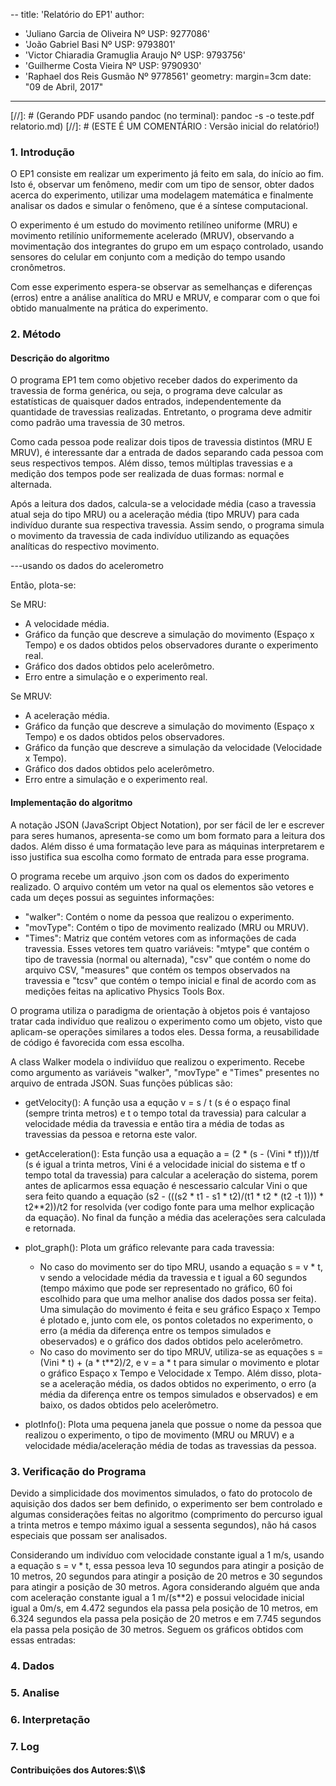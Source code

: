 --
title:  'Relatório do EP1'
author:
- 'Juliano Garcia de Oliveira Nº USP: 9277086'
- 'João Gabriel Basi Nº USP: 9793801'
- 'Victor Chiaradia Gramuglia Araujo   Nº USP: 9793756'
- 'Guilherme Costa Vieira Nº USP: 9790930'
- 'Raphael dos Reis Gusmão Nº 9778561'
geometry: margin=3cm
date: "09 de Abril, 2017"
---
[//]: # (Gerando PDF usando pandoc (no terminal): pandoc -s -o teste.pdf relatorio.md)
[//]: # (ESTE É UM COMENTÁRIO : Versão inicial do relatório!)

### 1. Introdução

O EP1 consiste em realizar um experimento já feito em sala, do início ao fim. Isto é, observar um fenômeno, medir com um tipo de sensor, obter dados acerca do experimento, utilizar uma modelagem matemática e finalmente analisar os dados e simular o fenômeno, que é a síntese computacional.

O experimento é um estudo do movimento retilíneo uniforme (MRU) e movimento retilínio uniformemente acelerado (MRUV), observando a movimentação dos integrantes do grupo em um espaço controlado, usando sensores do celular em conjunto com a medição do tempo usando cronômetros.

Com esse experimento espera-se observar as semelhanças e diferenças (erros) entre a análise analítica do MRU e MRUV, e comparar com o que foi obtido manualmente na prática do experimento.

### 2. Método

#### Descrição do algoritmo

O programa EP1 tem como objetivo receber dados do experimento da travessia de forma genérica, ou seja, o programa deve calcular as estatísticas de quaisquer dados entrados, independentemente da quantidade de travessias realizadas. Entretanto, o programa deve admitir como padrão uma travessia de 30 metros.

Como cada pessoa pode realizar dois tipos de travessia distintos (MRU E MRUV), é interessante dar a entrada de dados separando cada pessoa com seus respectivos tempos. Além disso, temos múltiplas travessias e a medição dos tempos pode ser realizada de duas formas: normal e alternada.

Após a leitura dos dados, calcula-se a velocidade média (caso a travessia atual seja do tipo MRU) ou a aceleração média (tipo MRUV) para cada indivíduo durante sua respectiva travessia. Assim sendo, o programa simula o movimento da travessia de cada indivíduo utilizando as equações analíticas do respectivo movimento.

---usando os dados do acelerometro

Então, plota-se:

  Se MRU:
  * A velocidade média.
  * Gráfico da função que descreve a simulação do movimento (Espaço x Tempo) e os dados obtidos pelos observadores durante o experimento real.
  * Gráfico dos dados obtidos pelo acelerômetro.
  * Erro entre a simulação e o experimento real.

  Se MRUV:
  * A aceleração média.
  * Gráfico da função que descreve a simulação do movimento (Espaço x Tempo) e os dados obtidos pelos observadores.
  * Gráfico da função que descreve a simulação da velocidade (Velocidade x Tempo).
  * Gráfico dos dados obtidos pelo acelerômetro.
  * Erro entre a simulação e o experimento real.

#### Implementação do algoritmo

A notação JSON (JavaScript Object Notation), por ser fácil de ler e escrever para seres humanos, apresenta-se como um bom formato para a leitura dos dados. Além disso é uma formatação leve para as máquinas interpretarem e isso justifica sua escolha como formato de entrada para esse programa.

O programa recebe um arquivo .json com os dados do experimento realizado. O arquivo contém um vetor na qual os elementos são vetores e cada um deçes possui as seguintes informações:

* "walker": Contém o nome da pessoa que realizou o experimento.
* "movType": Contém o tipo de movimento realizado (MRU ou MRUV).
* "Times": Matriz que contém vetores com as informações de cada travessia. Esses vetores tem quatro variáveis: "mtype" que contém o tipo de travessia (normal ou alternada), "csv" que contém o nome do arquivo CSV, "measures" que contém os tempos observados na travessia e "tcsv" que contém o tempo inicial e final de acordo com as medições feitas na aplicativo Physics Tools Box.

O programa utiliza o paradigma de orientação à objetos pois é vantajoso tratar cada indivíduo que realizou o experimento como um objeto, visto que aplicam-se operações similares a todos eles. Dessa forma, a reusabilidade de código é favorecida com essa escolha.

A class Walker modela o indiviíduo que realizou o experimento. Recebe como argumento as variáveis "walker", "movType" e "Times" presentes no arquivo de entrada JSON. Suas funções públicas são:

 * getVelocity(): A função usa a equção v = s / t (s é o espaço final (sempre trinta metros) e t o tempo total da travessia) para calcular a velocidade média da travessia e então tira a média de todas as travessias da pessoa e retorna este valor.
 * getAcceleration(): Esta função usa a equação a =  (2 * (s - (Vini * tf)))/tf (s é igual a trinta metros, Vini é a velocidade inicial do sistema e tf o tempo total da travessia) para calcular a aceleração do sistema, porem antes de aplicarmos essa equação é nescessario calcular Vini o que sera feito quando a equação (s2 - (((s2 * t1 - s1 * t2)/(t1 * t2 * (t2 -t 1))) * t2**2))/t2 for resolvida (ver codigo fonte para uma melhor explicação da equação). No final da função a média das acelerações sera calculada e retornada.

 * plot_graph(): Plota um gráfico relevante para cada travessia:
    * No caso do movimento ser do tipo MRU, usando a equação s = v * t, v sendo a velocidade média da travessia e t igual a 60 segundos (tempo máximo que pode ser representado no gráfico, 60 foi escolhido para que uma melhor analise dos dados possa ser feita). Uma simulação do movimento é feita e seu gráfico Espaço x Tempo é plotado e, junto com ele, os pontos coletados no experimento, o erro (a média da diferença entre os tempos simulados e obeservados) e o gráfico dos dados obtidos pelo acelerômetro.
    * No caso do movimento ser do tipo MRUV, utiliza-se as equações s = (Vini * t) + (a * t**2)/2, e v = a * t para simular o movimento e plotar o gráfico Espaço x Tempo e Velocidade x Tempo. Além disso, plota-se a aceleração média, os dados obtidos no experimento, o erro (a média da diferença entre os tempos simulados e observados) e em baixo, os dados obtidos pelo acelerômetro.
  * plotInfo(): Plota uma pequena janela que possue  o nome da pessoa que realizou o experimento, o tipo de movimento (MRU ou MRUV) e a velocidade média/aceleração média de todas as travessias da pessoa.      
### 3. Verificação do Programa
Devido a simplicidade dos movimentos simulados, o fato do protocolo de aquisição dos dados ser bem definido, o experimento ser bem controlado e algumas considerações feitas no algoritmo (comprimento do percurso igual a trinta metros e tempo máximo igual a sessenta segundos), não há casos especiais que possam ser analisados.

Considerando um indivíduo com velocidade constante igual a 1 m/s, usando a equação s = v * t, essa pessoa leva 10 segundos para atingir a posição de 10 metros, 20 segundos para atingir a posição de 20 metros e 30 segundos para atingir a posição de 30 metros.
Agora considerando alguém que anda com aceleração constante igual a 1 m/(s**2) e possui velocidade inicial igual a 0m/s, em 4.472 segundos ela passa pela posição de 10 metros, em 6.324 segundos ela passa pela posição de 20 metros e em 7.745 segundos ela passa pela posição de 30 metros. Seguem os gráficos obtidos com essas entradas:

### 4. Dados

### 5. Analise

### 6. Interpretação

### 7. Log

#### Contribuições dos Autores:$\\$
